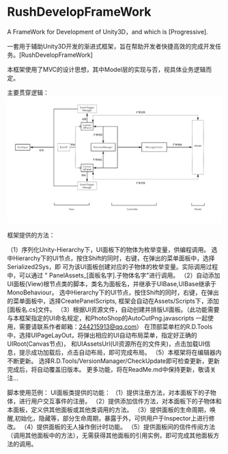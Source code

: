 # RushDevelopFrameWork

A FrameWork for Development of Unity3D，and which is [Progressive].

一套用于辅助Unity3D开发的渐进式框架，旨在帮助开发者快捷高效的完成开发任务。[RushDevelopFrameWork]

本框架使用了MVC的设计思想，其中Model层的实现与否，视具体业务逻辑而定。

主要贯穿逻辑：
![逻辑关系图](https://raw.githubusercontent.com/Laughing111/RushDevelopFrameWork/image/image/%E9%80%BB%E8%BE%91%E5%9B%BE.jpg)

框架提供的方法：

（1）序列化Unity-Hierarchy下，UI面板下的物体为枚举变量，供编程调用。
	 选中Hierarchy下的UI节点，按住Shift的同时，右键，在弹出的菜单面板中，选择Serialized2Sys，即
可为该UI面板创建对应的子物体的枚举变量。实际调用过程中，可以通过 " PanelAssets_[面板名字].子物体名字"进行调用。
（2）自动添加UI面板(View)根节点类的脚本，类名为面板名，并继承于UIBase,UIBase继承于MonoBehaviour。
	选中Hierarchy下的UI节点，按住Shift的同时，右键，在弹出的菜单面板中，选择CreatePanelScripts,
框架会自动在Assets/Scripts下，添加[面板名.cs]文件。
（3）根据UI资源文件，自动创建并排版UI面板。（此功能需要与本框架指定的UI命名规定，和PhotoShop的AutoCutPng.javascripts
一起使用，需要请联系作者邮箱：244215913@qq.com）
     在顶部菜单栏的R.D.Tools中，选择UIPageLayOut，将弹出相应的UI自动布局菜单，指定好正确的UIRoot(Canvas节点)，
和UIAssetsUrl(UI资源所在的文件夹)，点击加载UI信息，提示成功加载后，点击自动布局，即可完成布局。
（5）本框架将在编辑器内不断更新。
	选择R.D.Tools/VersionManager/CheckUpdate即可检查更新，更新完成后，将自动覆盖旧版本。
更多功能，将在ReadMe.md中保持更新，敬请关注...

脚本使用范例：
UI面板类提供的功能：
（1）提供注册方法，对本面板下的子物体，进行用户交互事件的注册。
（2）提供添加信件方法，对本面板下的子物体和本面板，定义供其他面板或其他类调用的方法。
（3）提供面板的生命周期，唤醒,初始化，隐藏等，部分生命周期，暴露于外，可供用户于Inspector上进行修改。
（4）提供面板的无人操作倒计时功能。
（5）提供面板间的信件传阅方法（调用其他面板中的方法），无需获得其他面板的引用实例，即可完成其他面板方法的调用。





